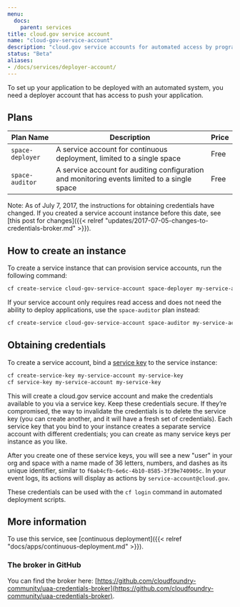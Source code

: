 ```yaml
---
menu:
  docs:
    parent: services
title: cloud.gov service account
name: "cloud-gov-service-account"
description: "cloud.gov service accounts for automated access by programs"
status: "Beta"
aliases:
- /docs/services/deployer-account/
---
```


To set up your application to be deployed with an automated system, you need a deployer account that has access to push your application.

## Plans

Plan Name | Description | Price
--------- | ----------- | -----
`space-deployer` | A service account for continuous deployment, limited to a single space | Free
`space-auditor` | A service account for auditing configuration and monitoring events limited to a single space | Free

Note: As of July 7, 2017, the instructions for obtaining credentials have changed. If you created a service account instance before this date, see [this post for changes]({{< relref "updates/2017-07-05-changes-to-credentials-broker.md" >}}).

## How to create an instance

To create a service instance that can provision service accounts, run the following command:

```bash
cf create-service cloud-gov-service-account space-deployer my-service-account
```

If your service account only requires read access and does not need the ability to deploy applications, use the `space-auditor` plan instead:

```bash
cf create-service cloud-gov-service-account space-auditor my-service-account
```

## Obtaining credentials

To create a service account, bind a [service key](https://docs.cloudfoundry.org/devguide/services/service-keys.html) to the service instance:

```bash
cf create-service-key my-service-account my-service-key
cf service-key my-service-account my-service-key
```

This will create a cloud.gov service account and make the credentials available to you via a service key. Keep these credentials secure. If they’re compromised, the way to invalidate the credentials is to delete the service key (you can create another, and it will have a fresh set of credentials). Each service key that you bind to your instance creates a separate service account with different credentials; you can create as many service keys per instance as you like. <!-- this advice should match on /docs/services/cloud-gov-service-account/ + /docs/services/cloud-gov-identity-provider/ -->

After you create one of these service keys, you will see a new "user" in your org and space with a name made of 36 letters, numbers, and dashes as its unique identifier, similar to `f6ab4cfb-6e6c-4b10-8585-3f39e740905c`. In your event logs, its actions will display as actions by `service-account@cloud.gov`.

These credentials can be used with the `cf login` command in automated deployment scripts.

## More information

To use this service, see [continuous deployment]({{< relref "docs/apps/continuous-deployment.md" >}}).

### The broker in GitHub

You can find the broker here: [https://github.com/cloudfoundry-community/uaa-credentials-broker](https://github.com/cloudfoundry-community/uaa-credentials-broker).
